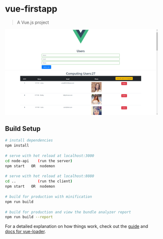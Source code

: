 # vue-firstapp

> A Vue.js project

<img src="https://github.com/adlerpagliarini/vanhack-7shifts/blob/master/screen.png" />

## Build Setup

``` bash
# install dependencies
npm install

# serve with hot reload at localhost:3000
cd node-api    (run the server)
npm start   OR  nodemon

# serve with hot reload at localhost:8080
cd ..          (run the client)
npm start   OR  nodemon

# build for production with minification
npm run build

# build for production and view the bundle analyzer report
npm run build --report
```

For a detailed explanation on how things work, check out the [guide](http://vuejs-templates.github.io/webpack/) and [docs for vue-loader](http://vuejs.github.io/vue-loader).


